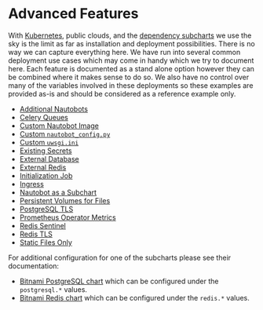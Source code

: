 # Advanced Features

With [Kubernetes](https://kubernetes.io/), public clouds, and the [dependency subcharts](../installation/dependencies) we use the sky is the limit as far as installation and deployment possibilities.  There is no way we can capture everything here.  We have run into several common deployment use cases which may come in handy which we try to document here.  Each feature is documented as a stand alone option however they can be combined where it makes sense to do so.  We also have no control over many of the variables involved in these deployments so these examples are provided as-is and should be considered as a reference example only.

* [Additional Nautobots](additional-nautobots/)
* [Celery Queues](celery-queues/)
* [Custom Nautobot Image](custom-image/)
* [Custom `nautobot_config.py`](custom-nautobot-config/)
* [Custom `uwsgi.ini`](custom-uwsgi/)
* [Existing Secrets](existing-secrets/)
* [External Database](external-database/)
* [External Redis](external-redis/)
* [Initialization Job](init-hook/)
* [Ingress](ingress/)
* [Nautobot as a Subchart](nautobot-as-subchart/)
* [Persistent Volumes for Files](persistence/)
* [PostgreSQL TLS](postgresql-tls/)
* [Prometheus Operator Metrics](prometheus-metrics/)
* [Redis Sentinel](redis-sentinel/)
* [Redis TLS](redis-tls/)
* [Static Files Only](static-only/)

For additional configuration for one of the subcharts please see their documentation:

* [Bitnami PostgreSQL chart](https://github.com/bitnami/charts/tree/master/bitnami/postgresql) which can be configured under the `postgresql.*` values.
* [Bitnami Redis chart](https://github.com/bitnami/charts/tree/master/bitnami/redis) which can be configured under the `redis.*` values.
